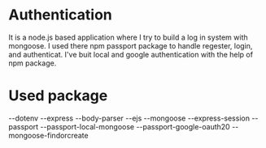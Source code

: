 # Authentication 
It is a node.js based application where I try to build a log in system with mongoose. I used there npm passport package to handle regester, login, and authenticat. I've buit local and google authentication with the help of npm package.

# Used package 

--dotenv
--express
--body-parser
--ejs
--mongoose
--express-session
--passport
--passport-local-mongoose
--passport-google-oauth20
--mongoose-findorcreate
